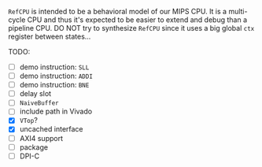 `RefCPU` is intended to be a behavioral model of our MIPS CPU. It is a multi-cycle CPU and thus it's expected to be easier to extend and debug than a pipeline CPU. DO NOT try to synthesize `RefCPU` since it uses a big global `ctx` register between states...

TODO:

* [ ] demo instruction: `SLL`
* [ ] demo instruction: `ADDI`
* [ ] demo instruction: `BNE`
* [ ] delay slot
* [ ] `NaiveBuffer`
* [ ] include path in Vivado
* [x] `VTop`?
* [x] uncached interface
* [ ] AXI4 support
* [ ] package
* [ ] DPI-C
